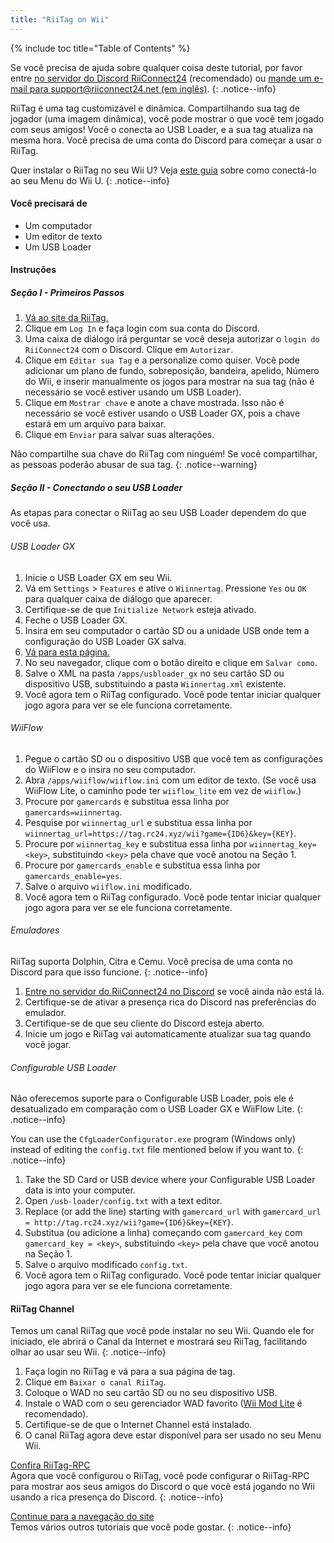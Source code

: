 ```yaml
---
title: "RiiTag on Wii"
---
```


{% include toc title="Table of Contents" %}

Se você precisa de ajuda sobre qualquer coisa deste tutorial, por favor entre [no servidor do Discord RiiConnect24](https://discord.gg/rc24) (recomendado) ou [mande um e-mail para support@riiconnect24.net (em inglês)](mailto:support@riiconnect24.net).
{: .notice--info}

RiiTag é uma tag customizável e dinâmica. Compartilhando sua tag de jogador (uma imagem dinâmica), você pode mostrar o que você tem jogado com seus amigos! Você o conecta ao USB Loader, e a sua tag atualiza na mesma hora. Você precisa de uma conta do Discord para começar a usar o RiiTag.

Quer instalar o RiiTag no seu Wii U? Veja [este guia](riitag-wiiu) sobre como conectá-lo ao seu Menu do Wii U.
{: .notice--info}

#### Você precisará de

* Um computador
* Um editor de texto
* Um USB Loader

#### Instruções

##### Seção I - Primeiros Passos

1. [Vá ao site da RiiTag.](https://tag.rc24.xyz/)
2. Clique em `Log In` e faça login com sua conta do Discord.
3. Uma caixa de diálogo irá perguntar se você deseja autorizar o `login do RiiConnect24` com o Discord. Clique em `Autorizar`.
4. Clique em `Editar sua Tag` e a personalize como quiser. Você pode adicionar um plano de fundo, sobreposição, bandeira, apelido, Número do Wii, e inserir manualmente os jogos para mostrar na sua tag (não é necessário se você estiver usando um USB Loader).
5. Clique em `Mostrar chave` e anote a chave mostrada. Isso não é necessário se você estiver usando o USB Loader GX, pois a chave estará em um arquivo para baixar.
6. Clique em `Enviar` para salvar suas alterações.

Não compartilhe sua chave do RiiTag com ninguém! Se você compartilhar, as pessoas poderão abusar de sua tag.
{: .notice--warning}

##### Seção II - Conectando o seu USB Loader

As etapas para conectar o RiiTag ao seu USB Loader dependem do que você usa.

###### USB Loader GX

1. Inicie o USB Loader GX em seu Wii.
2. Vá em `Settings` > `Features` e ative o `Wiinnertag`. Pressione `Yes` ou `OK` para qualquer caixa de diálogo que aparecer.
3. Certifique-se de que `Initialize Network` esteja ativado.
4. Feche o USB Loader GX.
5. Insira em seu computador o cartão SD ou a unidade USB onde tem a configuração do USB Loader GX salva.
6. [Vá para esta página.](https://tag.rc24.xyz/Wiinnertag.xml)
7. No seu navegador, clique com o botão direito e clique em `Salvar como`.
8. Salve o XML na pasta `/apps/usbloader_gx`  no seu cartão SD ou dispositivo USB, substituindo a pasta `Wiinnertag.xml` existente.
9. Você agora tem o RiiTag configurado. Você pode tentar iniciar qualquer jogo agora para ver se ele funciona corretamente.

###### WiiFlow

1. Pegue o cartão SD ou o dispositivo USB que você tem as configurações do WiiFlow e o insira no seu computador.
2. Abra `/apps/wiiflow/wiiflow.ini` com um editor de texto. (Se você usa WiiFlow Lite, o caminho pode ter `wiiflow_lite` em vez de `wiiflow`.)
3. Procure por `gamercards` e substitua essa linha por `gamercards=wiinnertag`.
4. Pesquise por `wiinnertag_url` e substitua essa linha por `wiinnertag_url=https://tag.rc24.xyz/wii?game={ID6}&key={KEY}`.
5. Procure por `wiinnertag_key` e substitua essa linha por `wiinnertag_key=<key>`, substituindo `<key>` pela chave que você anotou na Seção 1.
6. Procure por `gamercards_enable` e substitua essa linha por `gamercards_enable=yes`.
7. Salve o arquivo `wiiflow.ini` modificado.
8. Você agora tem o RiiTag configurado. Você pode tentar iniciar qualquer jogo agora para ver se ele funciona corretamente.

###### Emuladores

RiiTag suporta Dolphin, Citra e Cemu. Você precisa de uma conta no Discord para que isso funcione.
{: .notice--info}

1. [Entre no servidor do RiiConnect24 no Discord](https://discord.gg/rc24) se você ainda não está lá.
2. Certifique-se de ativar a presença rica do Discord nas preferências do emulador.
3. Certifique-se de que seu cliente do Discord esteja aberto.
4. Inicie um jogo e RiiTag vai automaticamente atualizar sua tag quando você jogar.

###### Configurable USB Loader

Não oferecemos suporte para o Configurable USB Loader, pois ele é desatualizado em comparação com o USB Loader GX e WiiFlow Lite.
{: .notice--info}

You can use the `CfgLoaderConfigurator.exe` program (Windows only) instead of editing the `config.txt` file mentioned below if you want to.
{: .notice--info}

1. Take the SD Card or USB device where your Configurable USB Loader data is into your computer.
2. Open `/usb-loader/config.txt` with a text editor.
3. Replace (or add the line) starting with `gamercard_url` with `gamercard_url = http://tag.rc24.xyz/wii?game={ID6}&key={KEY}`.
4. Substitua (ou adicione a linha) começando com `gamercard_key` com `gamercard_key = <key>`, substituindo `<key>` pela chave que você anotou na Seção 1.
5. Salve o arquivo modificado `config.txt`.
6. Você agora tem o RiiTag configurado. Você pode tentar iniciar qualquer jogo agora para ver se ele funciona corretamente.

#### RiiTag Channel

Temos um canal RiiTag que você pode instalar no seu Wii. Quando ele for iniciado, ele abrirá o Canal da Internet e mostrará seu RiiTag, facilitando olhar ao usar seu Wii.
{: .notice--info}

1. Faça login no RiiTag e vá para a sua página de tag.
2. Clique em `Baixar o canal RiiTag`.
3. Coloque o WAD no seu cartão SD ou no seu dispositivo USB.
4. Instale o WAD com o seu gerenciador WAD favorito ([Wii Mod Lite](wiimodlite) é recomendado).
5. Certifique-se de que o Internet Channel está instalado.
6. O canal RiiTag agora deve estar disponível para ser usado no seu Menu Wii.

[Confira RiiTag-RPC](https://github.com/RiiConnect24/RiiTag-RPC/releases/latest)<br> Agora que você configurou o RiiTag, você pode configurar o RiiTag-RPC para mostrar aos seus amigos do Discord o que você está jogando no Wii usando a rica presença do Discord.
{: .notice--info}

[Continue para a navegação do site](site-navigation)<br> Temos vários outros tutoriais que você pode gostar.
{: .notice--info}
